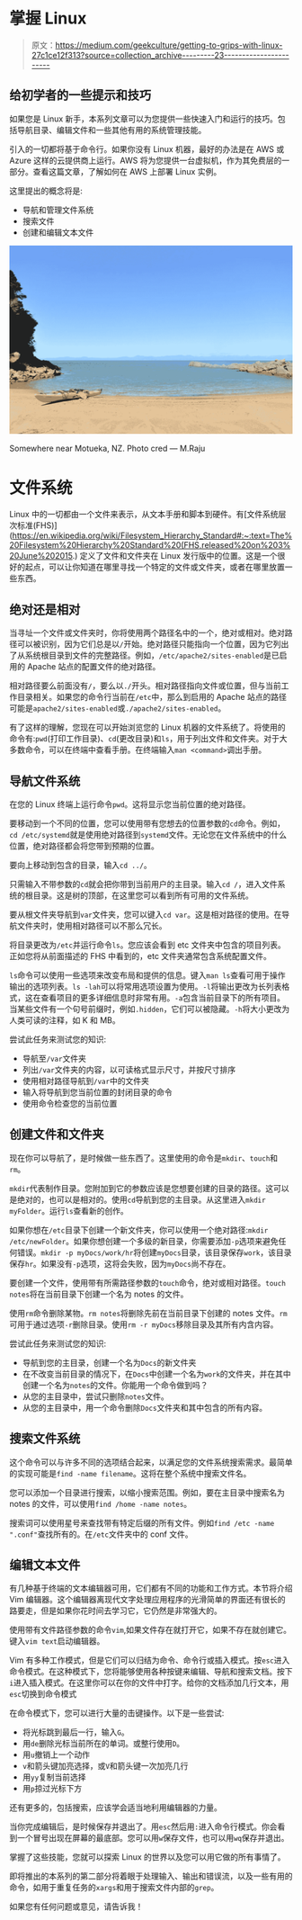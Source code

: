 # 掌握 Linux

> 原文：<https://medium.com/geekculture/getting-to-grips-with-linux-27c1ce12f313?source=collection_archive---------23----------------------->

## 给初学者的一些提示和技巧

如果您是 Linux 新手，本系列文章可以为您提供一些快速入门和运行的技巧。包括导航目录、编辑文件和一些其他有用的系统管理技能。

引入的一切都将基于命令行。如果你没有 Linux 机器，最好的办法是在 AWS 或 Azure 这样的云提供商上运行。AWS 将为您提供一台虚拟机，作为其免费层的一部分。查看这篇文章，了解如何在 AWS 上部署 Linux 实例。

这里提出的概念将是:

*   导航和管理文件系统
*   搜索文件
*   创建和编辑文本文件

![](img/25c638a2ea732ffc15af3e245c4fac57.png)

Somewhere near Motueka, NZ. Photo cred — M.Raju

# 文件系统

Linux 中的一切都由一个文件来表示，从文本手册和脚本到硬件。有[文件系统层次标准(FHS)](https://en.wikipedia.org/wiki/Filesystem_Hierarchy_Standard#:~:text=The%20Filesystem%20Hierarchy%20Standard%20(FHS,released%20on%203%20June%202015.) 定义了文件和文件夹在 Linux 发行版中的位置。这是一个很好的起点，可以让你知道在哪里寻找一个特定的文件或文件夹，或者在哪里放置一些东西。

## 绝对还是相对

当寻址一个文件或文件夹时，你将使用两个路径名中的一个，绝对或相对。绝对路径可以被识别，因为它们总是以`/`开始。绝对路径只能指向一个位置，因为它列出了从系统根目录到文件的完整路径。例如，`/etc/apache2/sites-enabled`是已启用的 Apache 站点的配置文件的绝对路径。

相对路径要么前面没有`/`，要么以`./`开头。相对路径指向文件或位置，但与当前工作目录相关。如果您的命令行当前在`/etc`中，那么到启用的 Apache 站点的路径可能是`apache2/sites-enabled`或`./apache2/sites-enabled`。

有了这样的理解，您现在可以开始浏览您的 Linux 机器的文件系统了。将使用的命令有:`pwd`(打印工作目录)、`cd`(更改目录)和`ls`，用于列出文件和文件夹。对于大多数命令，可以在终端中查看手册。在终端输入`man <command>`调出手册。

## 导航文件系统

在您的 Linux 终端上运行命令`pwd`。这将显示您当前位置的绝对路径。

要移动到一个不同的位置，您可以使用带有您想去的位置参数的`cd`命令。例如，`cd /etc/systemd`就是使用绝对路径到`systemd`文件。无论您在文件系统中的什么位置，绝对路径都会将您带到预期的位置。

要向上移动到包含的目录，输入`cd ../`。

只需输入不带参数的`cd`就会把你带到当前用户的主目录。输入`cd /`，进入文件系统的根目录。这是树的顶部，在这里您可以看到所有可用的文件系统。

要从根文件夹导航到`var`文件夹，您可以键入`cd var`。这是相对路径的使用。在导航文件夹时，使用相对路径可以不那么冗长。

将目录更改为`/etc`并运行命令`ls`。您应该会看到 etc 文件夹中包含的项目列表。正如您将从前面描述的 FHS 中看到的，etc 文件夹通常包含系统配置文件。

`ls`命令可以使用一些选项来改变布局和提供的信息。键入`man ls`查看可用于操作输出的选项列表。`ls -lah`可以将常用选项设置为使用。`-l`将输出更改为长列表格式，这在查看项目的更多详细信息时非常有用。`-a`包含当前目录下的所有项目。当某些文件有一个句号前缀时，例如`.hidden`，它们可以被隐藏。`-h`将大小更改为人类可读的注释，如 K 和 MB。

尝试此任务来测试您的知识:

*   导航至`/var`文件夹
*   列出`/var`文件夹的内容，以可读格式显示尺寸，并按尺寸排序
*   使用相对路径导航到`/var`中的文件夹
*   输入将导航到您当前位置的封闭目录的命令
*   使用命令检查您的当前位置

## 创建文件和文件夹

现在你可以导航了，是时候做一些东西了。这里使用的命令是`mkdir`、`touch`和`rm`。

`mkdir`代表制作目录。您附加到它的参数应该是您想要创建的目录的路径。这可以是绝对的，也可以是相对的。使用`cd`导航到您的主目录。从这里进入`mkdir myFolder`。运行`ls`查看新的创作。

如果你想在`/etc`目录下创建一个新文件夹，你可以使用一个绝对路径:`mkdir /etc/newFolder`。如果你想创建一个多级的新目录，你需要添加`-p`选项来避免任何错误。`mkdir -p myDocs/work/hr`将创建`myDocs`目录，该目录保存`work`，该目录保存`hr`。如果没有`-p`选项，这将会失败，因为`myDocs`尚不存在。

要创建一个文件，使用带有所需路径参数的`touch`命令，绝对或相对路径。`touch notes`将在当前目录下创建一个名为 notes 的文件。

使用`rm`命令删除某物。`rm notes`将删除先前在当前目录下创建的 notes 文件。`rm`可用于通过选项`-r`删除目录。使用`rm -r myDocs`移除目录及其所有内含内容。

尝试此任务来测试您的知识:

*   导航到您的主目录，创建一个名为`Docs`的新文件夹
*   在不改变当前目录的情况下，在`Docs`中创建一个名为`work`的文件夹，并在其中创建一个名为`notes`的文件。你能用一个命令做到吗？
*   从您的主目录中，尝试只删除`notes`文件。
*   从您的主目录中，用一个命令删除`Docs`文件夹和其中包含的所有内容。

## 搜索文件系统

这个命令可以与许多不同的选项结合起来，以满足您的文件系统搜索需求。最简单的实现可能是`find -name filename`。这将在整个系统中搜索文件名。

您可以添加一个目录进行搜索，以缩小搜索范围。例如，要在主目录中搜索名为 notes 的文件，可以使用`find /home -name notes`。

搜索词可以使用星号来查找带有特定后缀的所有文件。例如`find /etc -name ".conf"`查找所有的。在`/etc`文件夹中的 conf 文件。

## 编辑文本文件

有几种基于终端的文本编辑器可用，它们都有不同的功能和工作方式。本节将介绍 Vim 编辑器。这个编辑器离现代文字处理应用程序的光滑简单的界面还有很长的路要走，但是如果你花时间去学习它，它仍然是非常强大的。

使用带有文件路径参数的命令`vim`,如果文件存在就打开它，如果不存在就创建它。键入`vim text`启动编辑器。

Vim 有多种工作模式，但是它们可以归结为命令、命令行或插入模式。按`esc`进入命令模式。在这种模式下，您将能够使用各种按键来编辑、导航和搜索文档。按下`i`进入插入模式。在这里你可以在你的文件中打字。给你的文档添加几行文本，用`esc`切换到命令模式

在命令模式下，您可以进行大量的击键操作。以下是一些尝试:

*   将光标跳到最后一行，输入`G`。
*   用`de`删除光标当前所在的单词。或整行使用`D`。
*   用`u`撤销上一个动作
*   `v`和箭头键加亮选择，或`V`和箭头键一次加亮几行
*   用`yy`复制当前选择
*   用`p`掠过光标下方

还有更多的，包括搜索，应该学会适当地利用编辑器的力量。

当你完成编辑后，是时候保存并退出了。用`esc`然后用`:`进入命令行模式。你会看到一个冒号出现在屏幕的最底部。您可以用`w`保存文件，也可以用`wq`保存并退出。

掌握了这些技能，您就可以探索 Linux 的世界以及您可以用它做的所有事情了。

即将推出的本系列的第二部分将着眼于处理输入、输出和错误流，以及一些有用的命令，如用于重复任务的`xargs`和用于搜索文件内部的`grep`。

如果您有任何问题或意见，请告诉我！